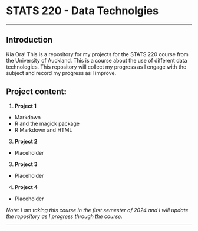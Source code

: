 # STATS 220 - Data Technolgies
---
## Introduction
Kia Ora! This is a repository for my projects for the STATS 220 course from the University of Auckland. This is a course about the use of different data technologies. This repository will collect my progress as I engage with the subject and record my progress as I improve.

## Project content:
1. **Project 1**
- Markdown
- R and the magick package
- R Markdown and HTML
3. **Project 2**
- Placeholder
3. **Project 3**
- Placeholder
4. **Project 4**
- Placeholder

*Note: I am taking this course in the first semester of 2024 and I will update the repository as I progress through the course.*

---
